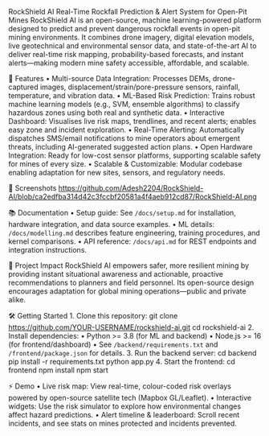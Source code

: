 RockShield AI
Real-Time Rockfall Prediction & Alert System for Open-Pit Mines
RockShield AI is an open-source, machine learning-powered platform designed to predict and prevent dangerous rockfall events in open-pit mining environments. It combines drone imagery, digital elevation models, live geotechnical and environmental sensor data, and state-of-the-art AI to deliver real-time risk mapping, probability-based forecasts, and instant alerts—making modern mine safety accessible, affordable, and scalable.

🚀 Features
	•	Multi-source Data Integration: Processes DEMs, drone-captured images, displacement/strain/pore-pressure sensors, rainfall, temperature, and vibration data.
	•	ML-Based Risk Prediction: Trains robust machine learning models (e.g., SVM, ensemble algorithms) to classify hazardous zones using both real and synthetic data.
	•	Interactive Dashboard: Visualises live risk maps, trendlines, and recent alerts; enables easy zone and incident exploration.
	•	Real-Time Alerting: Automatically dispatches SMS/email notifications to mine operators about emergent threats, including AI-generated suggested action plans.
	•	Open Hardware Integration: Ready for low-cost sensor platforms, supporting scalable safety for mines of every size.
	•	Scalable & Customizable: Modular codebase enabling adaptation for new sites, sensors, and regulatory needs.

📸 Screenshots
https://github.com/Adesh2204/RockShield-AI/blob/ca2edfba314d42c3fccbf20581a4f4aeb912cd87/RockShield-AI.png

📚 Documentation
	•	Setup guide: See `/docs/setup.md` for installation, hardware integration, and data source examples.
	•	ML details: `/docs/modelling.md` describes feature engineering, training procedures, and kernel comparisons.
	•	API reference: `/docs/api.md` for REST endpoints and integration instructions.

🎯 Project Impact
RockShield AI empowers safer, more resilient mining by providing instant situational awareness and actionable, proactive recommendations to planners and field personnel. Its open-source design encourages adaptation for global mining operations—public and private alike.

🛠️ Getting Started
	1.	Clone this repository: 
 git clone https://github.com/YOUR-USERNAME/rockshield-ai.git
cd rockshield-ai
2.	Install dependencies:
	•	Python >= 3.8 (for ML and backend)
	•	Node.js >= 16 (for frontend/dashboard)
	•	See `/backend/requirements.txt` and `/frontend/package.json` for details.
	3.	Run the backend server:
 cd backend
pip install -r requirements.txt
python app.py
	4.	Start the frontend:
 cd frontend
npm install
npm start

⚡ Demo
	•	Live risk map: View real-time, colour-coded risk overlays powered by open-source satellite tech (Mapbox GL/Leaflet).
	•	Interactive widgets: Use the risk simulator to explore how environmental changes affect hazard predictions.
	•	Alert timeline & leaderboard: Scroll recent incidents, and see stats on mines protected and incidents prevented.
